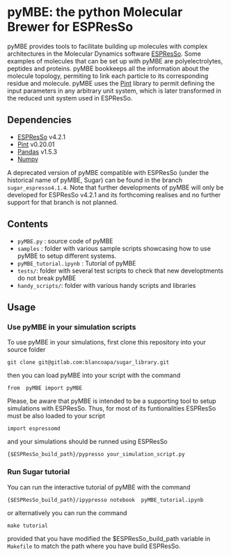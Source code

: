 # pyMBE: the python Molecular Brewer for ESPResSo 

pyMBE provides tools to facilitate building up molecules with complex architectures in the Molecular Dynamics software [ESPResSo](https://espressomd.org/wordpress/). Some examples of molecules that can be set up with pyMBE are polyelectrolytes, peptides and proteins. pyMBE bookkeeps all the information about the molecule topology, permiting to link each particle to its corresponding residue and molecule. pyMBE uses the [Pint](https://pint.readthedocs.io/en/stable/) library to permit defining the input parameters in any arbitrary unit system, which is later transformed in the reduced unit system used in  ESPResSo.

## Dependencies

- [ESPResSo](https://espressomd.org/wordpress/) v4.2.1 
- [Pint](https://pint.readthedocs.io/en/stable/) v0.20.01 
- [Pandas](https://pandas.pydata.org/) v1.5.3
- [Numpy](https://numpy.org/)

A deprecated version of pyMBE compatible with ESPResSo (under the historical name of pyMBE, Sugar)  can be found in the branch `sugar_espresso4.1.4`. Note that further developments of pyMBE will only be developed for ESPResSo v4.2.1 and its forthcoming realises and no further support for that branch is not planned. 

## Contents

- `pyMBE.py` : source code of pyMBE
- `samples` : folder with various sample scripts showcasing how to use pyMBE to setup different systems.
- `pyMBE_tutorial.ipynb` : Tutorial of pyMBE
- `tests/`: folder with several test scripts to check that new developtments do not break pyMBE
- `handy_scripts/`: folder with various handy scripts and libraries

## Usage

### Use pyMBE in your simulation scripts 

To use pyMBE in your simulations, first clone this repository into your source folder

`git clone git@gitlab.com:blancoapa/sugar_library.git`

then you can load pyMBE into your script with the command

`from  pyMBE import pyMBE`

Please, be aware that pyMBE is intended to be a supporting tool to setup simulations with ESPResSo. Thus, for most of its funtionalities ESPResSo must be also loaded to your script

`import espressomd`

and your simulations should be runned using ESPResSo

`{$ESPResSo_build_path}/pypresso your_simulation_script.py`

### Run Sugar tutorial

You can run the interactive tutorial of pyMBE with the command

`{$ESPResSo_build_path}/ipypresso notebook  pyMBE_tutorial.ipynb`

or alternatively you can run the command

`make tutorial`

provided that you have modified the $ESPResSo_build_path variable in `Makefile` to match the path where you have build ESPResSo.

